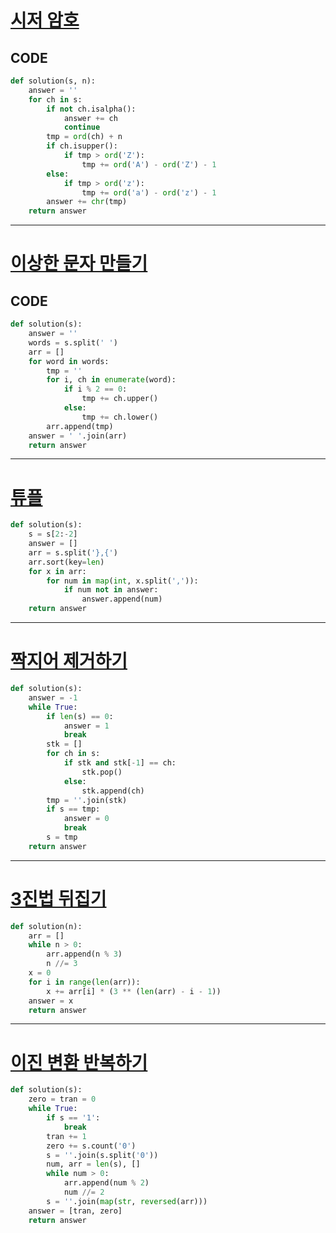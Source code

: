 # [시저 암호](https://school.programmers.co.kr/learn/courses/30/lessons/12926)

## CODE

```python
def solution(s, n):
    answer = ''
    for ch in s:
        if not ch.isalpha():
            answer += ch
            continue
        tmp = ord(ch) + n
        if ch.isupper():
            if tmp > ord('Z'):
                tmp += ord('A') - ord('Z') - 1
        else:
            if tmp > ord('z'):
                tmp += ord('a') - ord('z') - 1
        answer += chr(tmp)
    return answer

```

---

# [이상한 문자 만들기](https://school.programmers.co.kr/learn/courses/30/lessons/12930)

## CODE

```python
def solution(s):
    answer = ''
    words = s.split(' ')
    arr = []
    for word in words:
        tmp = ''
        for i, ch in enumerate(word):
            if i % 2 == 0:
                tmp += ch.upper()
            else:
                tmp += ch.lower()
        arr.append(tmp)
    answer = ' '.join(arr)
    return answer

```

---

# [튜플](https://school.programmers.co.kr/learn/courses/30/lessons/64065)

```python
def solution(s):
    s = s[2:-2]
    answer = []
    arr = s.split('},{')
    arr.sort(key=len)
    for x in arr:
        for num in map(int, x.split(',')):
            if num not in answer:
                answer.append(num)
    return answer

```

---

# [짝지어 제거하기](https://school.programmers.co.kr/learn/courses/30/lessons/12973)

```python
def solution(s):
    answer = -1
    while True:
        if len(s) == 0:
            answer = 1
            break
        stk = []
        for ch in s:
            if stk and stk[-1] == ch:
                stk.pop()
            else:
                stk.append(ch)
        tmp = ''.join(stk)
        if s == tmp:
            answer = 0
            break
        s = tmp
    return answer

```

---

# [3진법 뒤집기](https://school.programmers.co.kr/learn/courses/30/lessons/68935)

```python
def solution(n):
    arr = []
    while n > 0:
        arr.append(n % 3)
        n //= 3
    x = 0
    for i in range(len(arr)):
        x += arr[i] * (3 ** (len(arr) - i - 1))
    answer = x
    return answer

```

---

# [이진 변환 반복하기](https://school.programmers.co.kr/learn/courses/30/lessons/70129)

```python
def solution(s):
    zero = tran = 0
    while True:
        if s == '1':
            break
        tran += 1
        zero += s.count('0')
        s = ''.join(s.split('0'))
        num, arr = len(s), []
        while num > 0:
            arr.append(num % 2)
            num //= 2
        s = ''.join(map(str, reversed(arr)))
    answer = [tran, zero]
    return answer

```
